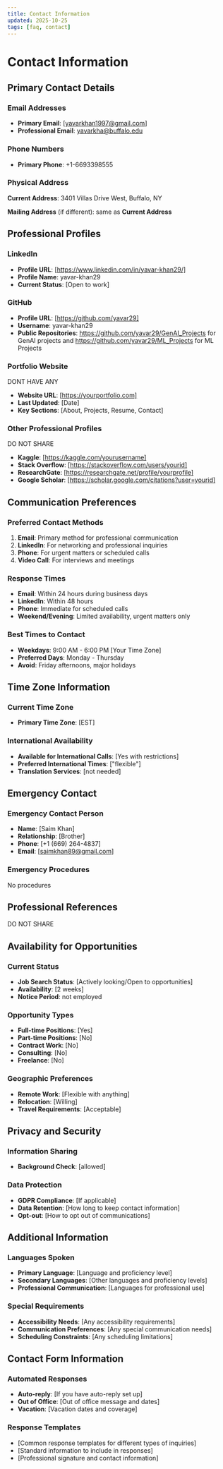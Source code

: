 ```yaml
---
title: Contact Information
updated: 2025-10-25
tags: [faq, contact]
---
```

# Contact Information

## Primary Contact Details

### Email Addresses
- **Primary Email**: [yavarkhan1997@gmail.com]
- **Professional Email**: yavarkha@buffalo.edu

### Phone Numbers
- **Primary Phone**: +1-6693398555

### Physical Address
**Current Address**:
3401 Villas Drive West, Buffalo, NY

**Mailing Address** (if different):
same as **Current Address**

## Professional Profiles

### LinkedIn
- **Profile URL**: [https://www.linkedin.com/in/yavar-khan29/]
- **Profile Name**: yavar-khan29
- **Current Status**: [Open to work]

### GitHub
- **Profile URL**: [https://github.com/yavar29]
- **Username**: yavar-khan29
- **Public Repositories**: https://github.com/yavar29/GenAI_Projects for GenAI projects and https://github.com/yavar29/ML_Projects for ML Projects

### Portfolio Website
DONT HAVE ANY
- **Website URL**: [https://yourportfolio.com]
- **Last Updated**: [Date]
- **Key Sections**: [About, Projects, Resume, Contact]

### Other Professional Profiles
DO NOT SHARE
- **Kaggle**: [https://kaggle.com/yourusername]
- **Stack Overflow**: [https://stackoverflow.com/users/yourid]
- **ResearchGate**: [https://researchgate.net/profile/yourprofile]
- **Google Scholar**: [https://scholar.google.com/citations?user=yourid]



## Communication Preferences

### Preferred Contact Methods
1. **Email**: Primary method for professional communication
2. **LinkedIn**: For networking and professional inquiries
3. **Phone**: For urgent matters or scheduled calls
4. **Video Call**: For interviews and meetings

### Response Times
- **Email**: Within 24 hours during business days
- **LinkedIn**: Within 48 hours
- **Phone**: Immediate for scheduled calls
- **Weekend/Evening**: Limited availability, urgent matters only

### Best Times to Contact
- **Weekdays**: 9:00 AM - 6:00 PM [Your Time Zone]
- **Preferred Days**: Monday - Thursday
- **Avoid**: Friday afternoons, major holidays

## Time Zone Information

### Current Time Zone
- **Primary Time Zone**: [EST]


### International Availability
- **Available for International Calls**: [Yes with restrictions]
- **Preferred International Times**: ["flexible"]
- **Translation Services**: [not needed]

## Emergency Contact

### Emergency Contact Person
- **Name**: [Saim Khan]
- **Relationship**: [Brother]
- **Phone**: [+1 (669) 264-4837]
- **Email**: [saimkhan89@gmail.com]

### Emergency Procedures
No procedures

## Professional References
DO NOT SHARE


## Availability for Opportunities

### Current Status
- **Job Search Status**: [Actively looking/Open to opportunities]
- **Availability**: [2 weeks]
- **Notice Period**: not employed

### Opportunity Types
- **Full-time Positions**: [Yes]
- **Part-time Positions**: [No]
- **Contract Work**: [No]
- **Consulting**: [No]
- **Freelance**: [No]

### Geographic Preferences
- **Remote Work**: [Flexible with anything]
- **Relocation**: [Willing]
- **Travel Requirements**: [Acceptable]

## Privacy and Security

### Information Sharing
- **Background Check**: [allowed]

### Data Protection
- **GDPR Compliance**: [If applicable]
- **Data Retention**: [How long to keep contact information]
- **Opt-out**: [How to opt out of communications]

## Additional Information

### Languages Spoken
- **Primary Language**: [Language and proficiency level]
- **Secondary Languages**: [Other languages and proficiency levels]
- **Professional Communication**: [Languages for professional use]

### Special Requirements
- **Accessibility Needs**: [Any accessibility requirements]
- **Communication Preferences**: [Any special communication needs]
- **Scheduling Constraints**: [Any scheduling limitations]

## Contact Form Information

### Automated Responses
- **Auto-reply**: [If you have auto-reply set up]
- **Out of Office**: [Out of office message and dates]
- **Vacation**: [Vacation dates and coverage]

### Response Templates
- [Common response templates for different types of inquiries]
- [Standard information to include in responses]
- [Professional signature and contact information]
